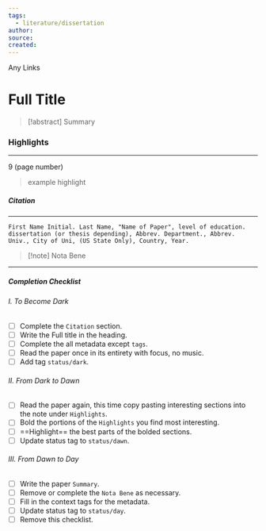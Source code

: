 ```yaml
---
tags:
  - literature/dissertation
author: 
source: 
created:
---
```

Any Links
# **Full Title**

> [!abstract] Summary
### **Highlights**
---
9 (page number)
> example highlight
##### **Citation**
---
```
First Name Initial. Last Name, "Name of Paper", level of education. dissertation (or thesis depending), Abbrev. Department., Abbrev. Univ., City of Uni, (US State Only), Country, Year.
```

> [!note] Nota Bene

---
##### Completion Checklist
###### I. To Become Dark
- [ ] Complete the `Citation` section.
- [ ] Write the Full title in the heading.
- [ ] Complete the all metadata except `tags`.
- [ ] Read the paper once in its entirety with focus, no music.
- [ ] Add tag `status/dark`.
###### II. From Dark to Dawn
- [ ] Read the paper again, this time copy pasting interesting sections into the note under `Highlights`.
- [ ] Bold the portions of the `Highlights` you find most interesting.
- [ ] ==Highlight== the best parts of the bolded sections.
- [ ] Update status tag to `status/dawn`.
###### III. From Dawn to Day
- [ ] Write the paper `Summary`.
- [ ] Remove or complete the `Nota Bene` as necessary.
- [ ] Fill in the context tags for the metadata.
- [ ] Update status tag to `status/day`.
- [ ] Remove this checklist.
